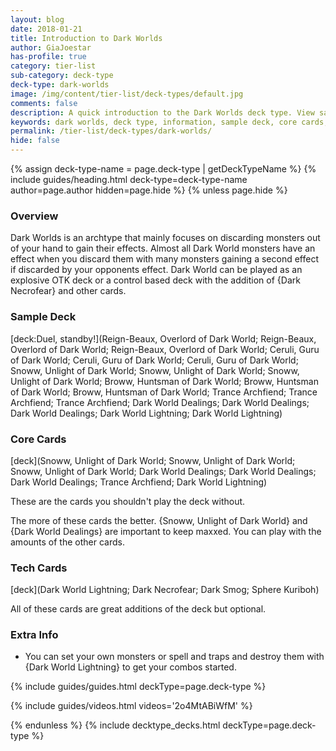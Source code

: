 ```yaml
---
layout: blog
date: 2018-01-21
title: Introduction to Dark Worlds
author: GiaJoestar
has-profile: true
category: tier-list
sub-category: deck-type
deck-type: dark-worlds
image: /img/content/tier-list/deck-types/default.jpg
comments: false
description: A quick introduction to the Dark Worlds deck type. View sample deck, core cards, tech cards, quick tips, guides, videos and other information.
keywords: dark worlds, deck type, information, sample deck, core cards, tech cards, quick tips, guides, videos
permalink: /tier-list/deck-types/dark-worlds/
hide: false
---
```


{% assign deck-type-name = page.deck-type | getDeckTypeName %}
{% include guides/heading.html deck-type=deck-type-name author=page.author hidden=page.hide %}
{% unless page.hide %}

### Overview
Dark Worlds is an archtype that mainly focuses on discarding monsters out of your hand to gain their effects. Almost all Dark World monsters have an effect when you discard them with many monsters gaining a second effect if discarded by your opponents effect. Dark World can be played as an explosive OTK deck or a control based deck with the addition of {Dark Necrofear} and other cards.

### Sample Deck

[deck:Duel, standby!](Reign-Beaux, Overlord of Dark World; Reign-Beaux, Overlord of Dark World; Reign-Beaux, Overlord of Dark World; Ceruli, Guru of Dark World; Ceruli, Guru of Dark World; Ceruli, Guru of Dark World; Snoww, Unlight of Dark World; Snoww, Unlight of Dark World; Snoww, Unlight of Dark World; Broww, Huntsman of Dark World; Broww, Huntsman of Dark World; Broww, Huntsman of Dark World; Trance Archfiend; Trance Archfiend; Trance Archfiend; Dark World Dealings; Dark World Dealings; Dark World Dealings; Dark World Lightning; Dark World Lightning)

### Core Cards

[deck](Snoww, Unlight of Dark World; Snoww, Unlight of Dark World; Snoww, Unlight of Dark World; Dark World Dealings; Dark World Dealings; Dark World Dealings; Trance Archfiend; Dark World Lightning)

These are the cards you shouldn't play the deck without.

The more of these cards the better. {Snoww, Unlight of Dark World} and {Dark World Dealings} are important to keep maxxed. You can play with the amounts of the other cards.

### Tech Cards

[deck](Dark World Lightning; Dark Necrofear; Dark Smog; Sphere Kuriboh)

All of these cards are great additions of the deck but optional.

### Extra Info

- You can set your own monsters or spell and traps and destroy them with {Dark World Lightning} to get your combos started.

{% include guides/guides.html deckType=page.deck-type %}

{% include guides/videos.html videos='2o4MtABiWfM' %}

{% endunless %}
{% include decktype_decks.html deckType=page.deck-type %}
